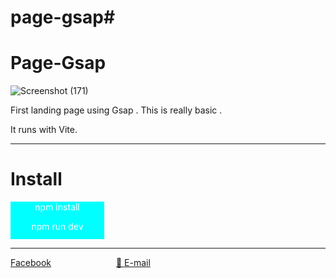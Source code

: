 # page-gsap# <h1>Page-Gsap</h1>![Screenshot (171)](https://user-images.githubusercontent.com/84236263/170881014-4dc21ba8-e269-4441-b344-53dc6f79b55d.png)

<p>First landing page using Gsap . This is really basic .</p>
<p>It runs with Vite.</p>

<hr>
<h1>Install</h1>
 <div style="width: 150px;height: 60px; text-align: center;background-color: #00ffff; color: #ffffff;">
   <p>npm install</p>
   <p>npm run dev</p>
 </div>
 <hr>
 <a href="https://www.facebook.com/staphy.staphy.9/" style="margin-top:50px;">Facebook</a>
      <a href="mailto:hsuwinlat2910@gmail.com" type="email" style="margin-left:100px;display:'inline-block';">💜 E-mail</a>
